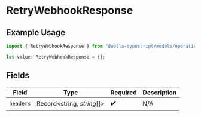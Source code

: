 # RetryWebhookResponse

## Example Usage

```typescript
import { RetryWebhookResponse } from "dwolla-typescript/models/operations";

let value: RetryWebhookResponse = {};
```

## Fields

| Field                      | Type                       | Required                   | Description                |
| -------------------------- | -------------------------- | -------------------------- | -------------------------- |
| `headers`                  | Record<string, *string*[]> | :heavy_check_mark:         | N/A                        |